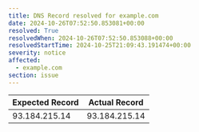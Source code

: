 ```yaml
---
title: DNS Record resolved for example.com
date: 2024-10-26T07:52:50.853081+00:00
resolved: True
resolvedWhen: 2024-10-26T07:52:50.853088+00:00
resolvedStartTime: 2024-10-25T21:09:43.191474+00:00
severity: notice
affected:
  - example.com
section: issue
---
```


| Expected Record  | Actual Record  |
|------------------|----------------|
| 93.184.215.14 | 93.184.215.14 |
